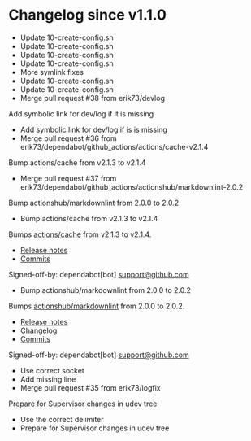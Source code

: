 # Changelog since v1.1.0
- Update 10-create-config.sh 
- Update 10-create-config.sh 
- Update 10-create-config.sh 
- Update 10-create-config.sh 
- More symlink fixes 
- Update 10-create-config.sh 
- Update 10-create-config.sh 
- Merge pull request #38 from erik73/devlog

Add symbolic link for dev/log if it is missing 
- Add symbolic link for dev/log if is is missing 
- Merge pull request #36 from erik73/dependabot/github_actions/actions/cache-v2.1.4

Bump actions/cache from v2.1.3 to v2.1.4 
- Merge pull request #37 from erik73/dependabot/github_actions/actionshub/markdownlint-2.0.2

Bump actionshub/markdownlint from 2.0.0 to 2.0.2 
- Bump actions/cache from v2.1.3 to v2.1.4

Bumps [actions/cache](https://github.com/actions/cache) from v2.1.3 to v2.1.4.
- [Release notes](https://github.com/actions/cache/releases)
- [Commits](https://github.com/actions/cache/compare/v2.1.3...26968a09c0ea4f3e233fdddbafd1166051a095f6)

Signed-off-by: dependabot[bot] <support@github.com> 
- Bump actionshub/markdownlint from 2.0.0 to 2.0.2

Bumps [actionshub/markdownlint](https://github.com/actionshub/markdownlint) from 2.0.0 to 2.0.2.
- [Release notes](https://github.com/actionshub/markdownlint/releases)
- [Changelog](https://github.com/actionshub/markdownlint/blob/master/CHANGELOG.md)
- [Commits](https://github.com/actionshub/markdownlint/compare/2.0.0...4668c0321d5e398f4776e88e0f87d203dec0fd99)

Signed-off-by: dependabot[bot] <support@github.com> 
- Use correct socket 
- Add missing line 
- Merge pull request #35 from erik73/logfix

Prepare for Supervisor changes in udev tree 
- Use the correct delimiter 
- Prepare for Supervisor changes in udev tree 
